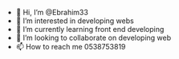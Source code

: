 - 👋 Hi, I’m @Ebrahim33
- 👀 I’m interested in developing webs
- 🌱 I’m currently learning front end developing 
- 💞️ I’m looking to collaborate on developing web
- 📫 How to reach me 0538753819

<!---
Ebrahim33/Ebrahim33 is a ✨ special ✨ repository because its `README.md` (this file) appears on your GitHub profile.
You can click the Preview link to take a look at your changes.
--->
